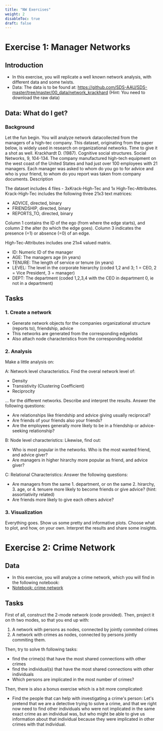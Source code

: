 ```yaml
---
title: "NW Exercises"
weight: 2
disableToc: true
draft: false
---
```


# Exercise 1: Manager Networks

## Introduction

* In this exercise, you will replicate a well known network analysis, with different data and some twists. 
* Data: The data is to be found at: https://github.com/SDS-AAU/SDS-master/tree/master/00_data/network_krackhard  (Hint: You need to download the raw data)

## Data: What do I get?

### Background
Let the fun begin. You will analyze network datacollected from the managers of a high-tec company. This dataset, originating from the paper below, is widely used in research on organizational networks. Time to give it a shot as well.
Krackhardt D. (1987). Cognitive social structures. Social Networks, 9, 104-134. The company manufactured high-tech equipment on the west coast of the United States and had just over 100 employees with 21 managers. Each manager was asked to whom do you go to for advice and who is your friend, to whom do you report was taken from company documents.
Description

The dataset includes 4 files - 3xKrack-High-Tec and 1x High-Tec-Attributes. Krack-High-Tec includes the following three 21x3 text matrices:

* ADVICE, directed, binary
* FRIENDSHIP, directed, binary
* REPORTS_TO, directed, binary

Column 1 contains the ID of the ego (from where the edge starts), and column 2 the alter (to which the edge goes). Column 3 indicates the presence (=1) or absence (=0) of an edge.

High-Tec-Attributes includes one 21x4 valued matrix.

* ID: Numeric ID of the manager
* AGE: The managers age (in years)
* TENURE: The length of service or tenure (in years)
* LEVEL: The level in the corporate hierarchy (coded 1,2 and 3; 1 = CEO, 2 = Vice President, 3 = manager)
* DEPT: The department (coded 1,2,3,4 with the CEO in department 0, ie not in a department)


## Tasks

### 1. Create a network

* Generate network objects for the companies organizational structure (reports to), friendship, advice
* This networks are generated from the corresponding edgelists
* Also attach node characteristics from the corresponding nodelist

### 2. Analysis

Make a little analysis on:

A: Network level characteristics. Find the overal network level of:

* Density
* Transistivity (Clustering Coefficient)
* Reciprocity

... for the different networks. Describe and interpret the results. Answer the following questions:

* Are relationships like friendship and advice giving usually reciprocal?
* Are friends of your friends also your friends?
* Are the employees generally more likely to be in a friendship or advice-seeking relationship?

B: Node level characteristics: Likewise, find out:

* Who is most popular in the networks. Who is the most wanted friend, and advice giver?
* Are managers in higher hirarchy more popular as friend, and advice giver?

C: Relational Characteristics: Answer the following questions:

* Are managers from the same 1. department, or on the same 2. hirarchy, 3. age, or 4. tenuere more likely to become friends or give advice? (hint: assortiativity related)
* Are friends more likely to give each others advice?


### 3. Visualization

Everything goes. Show us some pretty and informative plots. Choose what to plot, and how, on your own. Interpret the results and share some insights.

<!---
## Notebooks

*  [Example Solution](https://colab.research.google.com/github/SDS-AAU/SDS-master/blob/master/M2/notebooks/Solution_M2_A1.ipynb)
--->


# Exercise 2: Crime Network

## Data

* In this exercise, you will analyze a crime network, which you will find in the following notebook:
* [Notebook: crime network](https://colab.research.google.com/github/aaubs/ds-master/blob/main/courses/ds4b-m2-1-nw/notebooks/s4-nw-2mode-exercise.ipynb)

## Tasks

First of all, construct the 2-mode network (code provided). Then, project it on th two modes, so that you end up with:

1. A network with persons as nodes, connected by jointly commited crimes
2. A network with crimes as nodes, connected by persons jointly commiting them.

Then, try to solve th following tasks:

* find the crime(s) that have the most shared connections with other crimes
* find the individual(s) that have the most shared connections with other individuals
* Which persons are implicated in the most number of crimes?

Then, there is also a bonus exercise which is a bit more complicated: 

* Find the people that can help with investigating a crime's person: Let's pretend that we are a detective trying to solve a crime, and that we right now need to find other individuals who were not implicated in the same exact crime as an individual was, but who might be able to give us information about that individual because they were implicated in other crimes with that individual.




 
